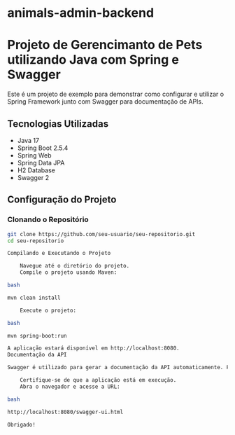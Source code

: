 # animals-admin-backend

# Projeto de Gerencimanto de Pets utilizando Java com Spring e Swagger

Este é um projeto de exemplo para demonstrar como configurar e utilizar o Spring Framework junto com Swagger para documentação de APIs.

## Tecnologias Utilizadas

- Java 17
- Spring Boot 2.5.4
- Spring Web
- Spring Data JPA
- H2 Database
- Swagger 2

## Configuração do Projeto

### Clonando o Repositório

```bash
git clone https://github.com/seu-usuario/seu-repositorio.git
cd seu-repositorio

Compilando e Executando o Projeto

    Navegue até o diretório do projeto.
    Compile o projeto usando Maven:

bash

mvn clean install

    Execute o projeto:

bash

mvn spring-boot:run

A aplicação estará disponível em http://localhost:8080.
Documentação da API

Swagger é utilizado para gerar a documentação da API automaticamente. Para acessar a documentação da API, siga os passos abaixo:

    Certifique-se de que a aplicação está em execução.
    Abra o navegador e acesse a URL:

bash

http://localhost:8080/swagger-ui.html

Obrigado!
